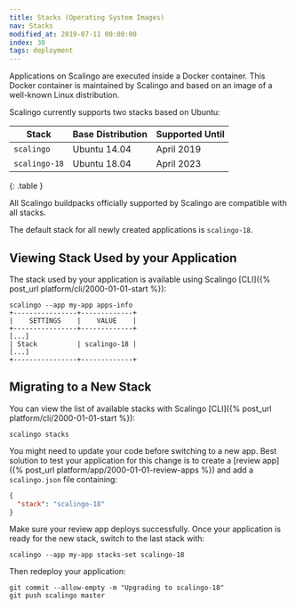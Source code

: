 ```yaml
---
title: Stacks (Operating System Images)
nav: Stacks
modified_at: 2019-07-11 00:00:00
index: 30
tags: deployment
---
```


Applications on Scalingo are executed inside a Docker container. This Docker
container is maintained by Scalingo and based on an image of a well-known Linux
distribution.

Scalingo currently supports two stacks based on Ubuntu:

| Stack | Base Distribution | Supported Until |
| ----- | ----------------- | --------------- |
| `scalingo` | Ubuntu 14.04 | April 2019 |
| `scalingo-18` | Ubuntu 18.04 | April 2023 |
{: .table }

All Scalingo buildpacks officially supported by Scalingo are compatible with
all stacks.

The default stack for all newly created applications is `scalingo-18`.

## Viewing Stack Used by your Application

The stack used by your application is available using Scalingo [CLI]({%
post_url platform/cli/2000-01-01-start %}):

```shell
scalingo --app my-app apps-info
+----------------+-------------+
|    SETTINGS    |    VALUE    |
+----------------+-------------+
[...]
| Stack          | scalingo-18 |
[...]
+----------------+-------------+
```

## Migrating to a New Stack

You can view the list of available stacks with Scalingo [CLI]({% post_url
platform/cli/2000-01-01-start %}):

```shell
scalingo stacks
```

You might need to update your code before switching to a new app. Best solution
to test your application for this change is to create a [review app]({% post_url
platform/app/2000-01-01-review-apps %}) and add a `scalingo.json` file
containing:

```json
{
  "stack": "scalingo-18"
}
```

Make sure your review app deploys successfully. Once your application is ready
for the new stack, switch to the last stack with:

```shell
scalingo --app my-app stacks-set scalingo-18
```

Then redeploy your application:

```shell
git commit --allow-empty -m "Upgrading to scalingo-18"
git push scalingo master
```
